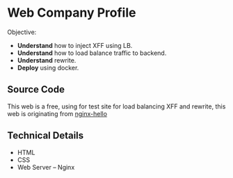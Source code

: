 # Web Company Profile
Objective:
- **Understand** how to inject XFF using LB.
- **Understand** how to load balance traffic to backend.
- **Understand** rewrite.
- **Deploy** using docker.

## Source Code
This web is a free, using for test site for load balancing XFF and rewrite, this web is originating from <a href="https://github.com/nginxinc/NGINX-Demos/tree/master/nginx-hello">nginx-hello</a>

## Technical Details
* HTML
* CSS
* Web Server – Nginx